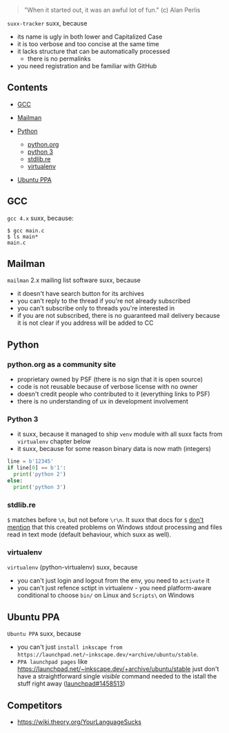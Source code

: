 > "When it started out, it was an awful lot of fun." (c) Alan Perlis

`suxx-tracker` suxx, because

 * its name is ugly in both lower and Capitalized Case
 * it is too verbose and too concise at the same time
 * it lacks structure that can be automatically processed
   * there is no permalinks
 * you need registration and be familiar with GitHub

## Contents

- [GCC](#gcc)

- [Mailman](#mailman)

- [Python](#python)
    - [python.org](#pythonorg-as-a-community-site)
    - [python 3](#python-3)
    - [stdlib.re](#stdlibre)
    - [virtualenv](#virtualenv)

- [Ubuntu PPA](#ubuntu)


## GCC

`gcc 4.x` suxx, because:

    $ gcc main.c
    $ ls main*
    main.c

## Mailman

`mailman` 2.x mailing list software suxx, because

 * it doesn't have search button for its archives
 * you can't reply to the thread if you're not already subscribed
 * you can't subscribe only to threads you're interested in
 * if you are not subscribed, there is no guaranteed mail delivery
   because it is not clear if you address will be added to CC

## Python

### python.org as a community site

 * proprietary owned by PSF (there is no sign that it is open source)
 * code is not reusable because of verbose license with no owner
 * doesn't credit people who contributed to it (everything links to PSF)
 * there is no understanding of ux in development involvement

### Python 3

 * it suxx, because it managed to ship `venv` module with all suxx facts from `virtualenv` chapter below
 * it suxx, because for some reason binary data is now math (integers)
```python
line = b'12345'
if line[0] == b'1':
  print('python 2')
else:
  print('python 3')
```

### stdlib.re

`$` matches before `\n`, but not before `\r\n`. It suxx that docs for `$` [don't mention](https://docs.python.org/2/library/re.html#regular-expression-syntax) that this created problems on Windows stdout processing and files read in text mode (default behaviour, which suxx as well).

### virtualenv

`virtualenv` (python-virtualenv) suxx, because

 * you can't just login and logout from the env, you need to `activate` it
 * you can't just refence sctipt in virtualenv - you need platform-aware conditional to choose `bin/` on Linux and `Scripts\` on Windows

## Ubuntu PPA

`Ubuntu PPA` suxx, because

 * you can't just `install inkscape from https://launchpad.net/~inkscape.dev/+archive/ubuntu/stable`.
 * `PPA launchpad pages` like https://launchpad.net/~inkscape.dev/+archive/ubuntu/stable just don't have a straightforward single *visible* command needed to the istall the stuff right away ([launchpad#1458513](https://bugs.launchpad.net/launchpad/+bug/1458513))

## Competitors

 * https://wiki.theory.org/YourLanguageSucks

